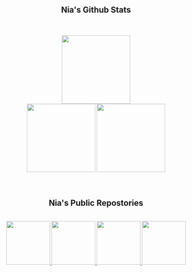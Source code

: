 <h2 align="center" style="font-family: Rubik 80s Fade">
    Nia's Github Stats
</h2>

<br />
<div width="100%" style="margin: 20px" align="center">
    <img height="180" src="https://stats.hedystia.com/api?username=lz20r&theme=omni" />
    <br />
    <img height="180" src="https://github-readme-stats.vercel.app/api/top-langs/?username=lz20r&layout=compact&theme=rose_pine&langs_count=9&border_color=61dafb&border_radius=10" />
    <img height="180" src="https://github-readme-streak-stats.herokuapp.com/?user=lz20r&theme=rose_pine&count-private=true&v=2&border=61dafb&border_radius=10" />
</div>
<br />

<h2 align="center" style="font-family: Rubik 80s Fade"> Nia's Public Repostories</h2>
<br/>
<div width="100%" align="center">
    <a align="left" width="50%" href="https://github.com/lz20r/register" title="Register">
        <img height="115" src="https://github-readme-stats.vecer.app/api/pin/?username=lz20r&repo=Momo&theme=rose_pin/?border_color=61dafb&border_radius=10"/>
    <a align="left" width="50%" href="https://github.com/lz20r/momojs" title="Momo">
    </a> 
    <a align="left" width="50%" href="https://github.com/lz20r/momojs" title="Momo">
                <img height="115" src="https://github-readme-stats.vercel.app/api/pin/?username=lz20r&repo=Momo&theme=rose_pine&border_color=61dafb&border_radius=10" />
        <img height="115" src="https://github-readme-stats.vecer.app/api/pin/?username=lz20r&repo=Momo&theme=rose_pin/?border_color=61dafb&border_radius=10"/>
    </a>
    <a align="left" width="50%" href="https://github.com/lz20r/momo" title="Momo">
        <img height="115" src="https://github-readme-stats.vercel.app/api/pin/?username=lz20r&repo=Momo&theme=rose_pine&border_color=61dafb&border_radius=10" />
    </a>

</div>

